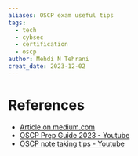 ```yaml
---
aliases: OSCP exam useful tips 
tags:
  - tech
  - cybsec
  - certification
  - oscp
author: Mehdi N Tehrani
creat_date: 2023-12-02
---
```


# References
- [Article on medium.com](https://medium.com/@ushah.789012/oscp-2023-tips-for-success-c11ff981fbbc#:~:text=Consider%20using%20online%20resources%2C%20books,it%20can%20be%20even%20more.)
- [OSCP Prep Guide 2023 - Youtube](https://www.youtube.com/watch?v=pIdbPp6vNmE)
- [OSCP note taking tips - Youtube](https://www.youtube.com/watch?v=MQGozZzHUwQ)

